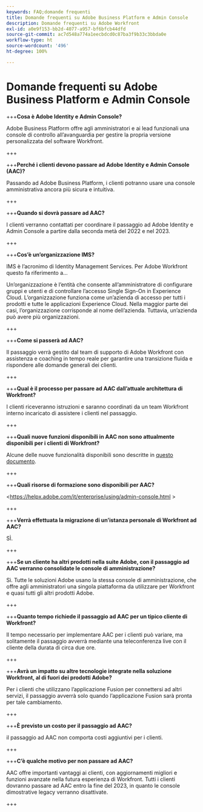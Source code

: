 ```yaml
---
keywords: FAQ;domande frequenti
title: Domande frequenti su Adobe Business Platform e Admin Console
description: Domande frequenti su Adobe Workfront
exl-id: a0e9f153-bb2d-4077-a957-bf6bfcb44dfd
source-git-commit: ac7d548a774a1eecbdcd0c87ba3f9b33c3bbda0e
workflow-type: ht
source-wordcount: '496'
ht-degree: 100%

---
```


# Domande frequenti su Adobe Business Platform e Admin Console

+++**Cosa è Adobe Identity e Admin Console?**

Adobe Business Platform offre agli amministratori e ai lead funzionali una console di controllo all’avanguardia per gestire la propria versione personalizzata del software Workfront.

+++

+++**Perché i clienti devono passare ad Adobe Identity e Admin Console (AAC)?**

Passando ad Adobe Business Platform, i clienti potranno usare una console amministrativa ancora più sicura e intuitiva.

+++

+++**Quando si dovrà passare ad AAC?**

I clienti verranno contattati per coordinare il passaggio ad Adobe Identity e Admin Console a partire dalla seconda metà del 2022 e nel 2023.

+++

+++**Cos’è un’organizzazione IMS?**

IMS è l’acronimo di Identity Management Services. Per Adobe Workfront questo fa riferimento a...

Un’organizzazione è l’entità che consente all’amministratore di configurare gruppi e utenti e di controllare l’accesso Single Sign-On in Experience Cloud. L’organizzazione funziona come un’azienda di accesso per tutti i prodotti e tutte le applicazioni Experience Cloud. Nella maggior parte dei casi, l’organizzazione corrisponde al nome dell’azienda. Tuttavia, un’azienda può avere più organizzazioni.

+++

+++**Come si passerà ad AAC?**

Il passaggio verrà gestito dal team di supporto di Adobe Workfront con assistenza e coaching in tempo reale per garantire una transizione fluida e rispondere alle domande generali dei clienti.

+++

+++**Qual è il processo per passare ad AAC dall’attuale architettura di Workfront?**

I clienti riceveranno istruzioni e saranno coordinati da un team Workfront interno incaricato di assistere i clienti nel passaggio.

+++

+++**Quali nuove funzioni disponibili in AAC non sono attualmente disponibili per i clienti di Workfront?**

Alcune delle nuove funzionalità disponibili sono descritte in [questo documento](overview.md).

+++

+++**Quali risorse di formazione sono disponibili per AAC?**

&lt;https://helpx.adobe.com/it/enterprise/using/admin-console.html >

+++

+++**Verrà effettuata la migrazione di un’istanza personale di Workfront ad AAC?**

SÌ.

+++

+++**Se un cliente ha altri prodotti nella suite Adobe, con il passaggio ad AAC verranno consolidate le console di amministrazione?**

Sì. Tutte le soluzioni Adobe usano la stessa console di amministrazione, che offre agli amministratori una singola piattaforma da utilizzare per Workfront e quasi tutti gli altri prodotti Adobe.

+++

+++**Quanto tempo richiede il passaggio ad AAC per un tipico cliente di Workfront?**

Il tempo necessario per implementare AAC per i clienti può variare, ma solitamente il passaggio avverrà mediante una teleconferenza live con il cliente della durata di circa due ore.

+++

+++**Avrà un impatto su altre tecnologie integrate nella soluzione Workfront, al di fuori dei prodotti Adobe?**

Per i clienti che utilizzano l’applicazione Fusion per connettersi ad altri servizi, il passaggio avverrà solo quando l’applicazione Fusion sarà pronta per tale cambiamento.

+++

+++**È previsto un costo per il passaggio ad AAC?**

il passaggio ad AAC non comporta costi aggiuntivi per i clienti.

+++

+++**C’è qualche motivo per non passare ad AAC?**

AAC offre importanti vantaggi ai clienti, con aggiornamenti migliori e funzioni avanzate nella futura esperienza di Workfront. Tutti i clienti dovranno passare ad AAC entro la fine del 2023, in quanto le console dimostrative legacy verranno disattivate.

+++
